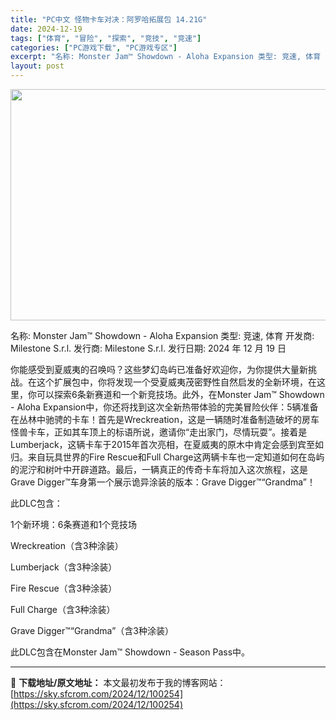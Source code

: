 ```yaml
---
title: "PC中文 怪物卡车对决：阿罗哈拓展包 14.21G"
date: 2024-12-19
tags: ["体育", "冒险", "探索", "竞技", "竞速"]
categories: ["PC游戏下载", "PC游戏专区"]
excerpt: "名称: Monster Jam™ Showdown - Aloha Expansion 类型: 竞速, 体育 开发商: Milestone S.r.l. 发行商: Milestone S.r.l. 发行日期: 2024 年 12 月 19 日 你能感受到夏威夷的召唤吗？这些梦幻岛屿已准备好欢迎你，为&hellip;"
layout: post
---
```


<img class="aligncenter size-full wp-image-100255" src="https://sky.sfcrom.com/wp-content/uploads/2024/12/2024121908352875.webp" alt="" width="660" height="370" />

名称: Monster Jam™ Showdown - Aloha Expansion
类型: 竞速, 体育
开发商: Milestone S.r.l.
发行商: Milestone S.r.l.
发行日期: 2024 年 12 月 19 日

你能感受到夏威夷的召唤吗？这些梦幻岛屿已准备好欢迎你，为你提供大量新挑战。在这个扩展包中，你将发现一个受夏威夷茂密野性自然启发的全新环境，在这里，你可以探索6条新赛道和一个新竞技场。此外，在Monster Jam™ Showdown - Aloha Expansion中，你还将找到这次全新热带体验的完美冒险伙伴：5辆准备在丛林中驰骋的卡车！首先是Wreckreation，这是一辆随时准备制造破坏的房车怪兽卡车，正如其车顶上的标语所说，邀请你“走出家门，尽情玩耍”。接着是Lumberjack，这辆卡车于2015年首次亮相，在夏威夷的原木中肯定会感到宾至如归。来自玩具世界的Fire Rescue和Full Charge这两辆卡车也一定知道如何在岛屿的泥泞和树叶中开辟道路。最后，一辆真正的传奇卡车将加入这次旅程，这是Grave Digger™车身第一个展示诡异涂装的版本：Grave Digger™“Grandma”！

此DLC包含：

1个新环境：6条赛道和1个竞技场

Wreckreation（含3种涂装）

Lumberjack（含3种涂装）

Fire Rescue（含3种涂装）

Full Charge（含3种涂装）

Grave Digger™“Grandma”（含3种涂装）

此DLC包含在Monster Jam™ Showdown - Season Pass中。

---
📖 **下载地址/原文地址：** 本文最初发布于我的博客网站：[https://sky.sfcrom.com/2024/12/100254](https://sky.sfcrom.com/2024/12/100254)

